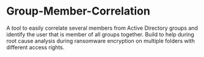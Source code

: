 # Group-Member-Correlation
A tool to easily correlate several members from Active Directory groups and identify the user that is member of all groups together. Build to help during root cause analysis during ransomware encryption on multiple folders with different access rights.
